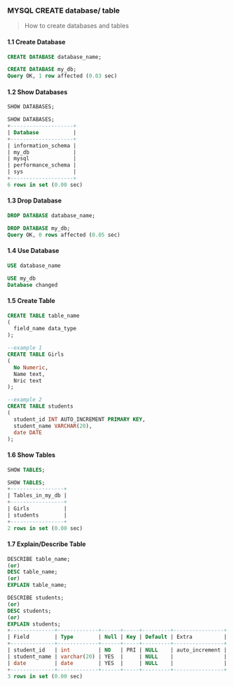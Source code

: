 ### MYSQL CREATE database/ table
> How to create databases and tables
#### **1.1 Create Database**
```sql
CREATE DATABASE database_name;
```
```sql
CREATE DATABASE my_db;
Query OK, 1 row affected (0.03 sec)
```

#### **1.2 Show Databases**
```sql
SHOW DATABASES;
```
```sql
SHOW DATABASES;
+--------------------+
| Database           |
+--------------------+
| information_schema |
| my_db              |
| mysql              |
| performance_schema |
| sys                |
+--------------------+
6 rows in set (0.00 sec)
```

#### **1.3 Drop Database**
```sql
DROP DATABASE database_name;
```
```sql
DROP DATABASE my_db;
Query OK, 0 rows affected (0.05 sec)
```

#### **1.4 Use Database**
```sql
USE database_name
```
```sql
USE my_db
Database changed
```

#### **1.5 Create Table**
```sql
CREATE TABLE table_name
(
  field_name data_type
);
```
```sql
--example 1 
CREATE TABLE Girls
(
  No Numeric, 
  Name text, 
  Nric text
);

--example 2
CREATE TABLE students
(
  student_id INT AUTO_INCREMENT PRIMARY KEY,
  student_name VARCHAR(20),
  date DATE
);
```
#### **1.6 Show Tables**
```sql
SHOW TABLES;
```
```sql
SHOW TABLES;
+-----------------+
| Tables_in_my_db |
+-----------------+
| Girls           |
| students        |
+-----------------+
2 rows in set (0.00 sec)
```

#### **1.7 Explain/Describe Table**
```sql
DESCRIBE table_name;
(or)
DESC table_name;
(or)
EXPLAIN table_name;
```
```sql
DESCRIBE students;
(or)
DESC students;
(or)
EXPLAIN students;
+--------------+-------------+------+-----+---------+----------------+
| Field        | Type        | Null | Key | Default | Extra          |
+--------------+-------------+------+-----+---------+----------------+
| student_id   | int         | NO   | PRI | NULL    | auto_increment |
| student_name | varchar(20) | YES  |     | NULL    |                |
| date         | date        | YES  |     | NULL    |                |
+--------------+-------------+------+-----+---------+----------------+
3 rows in set (0.00 sec)
```
